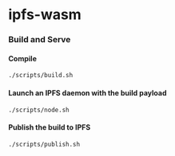 # ipfs-wasm

### Build and Serve

#### Compile

```
./scripts/build.sh
```
#### Launch an IPFS daemon with the build payload

```
./scripts/node.sh
```

#### Publish the build to IPFS

```
./scripts/publish.sh
```